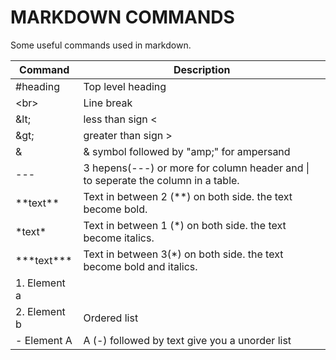 # MARKDOWN COMMANDS

Some useful commands used in markdown.

|Command |Description|
|--------|-----------|
|#heading|Top level heading|
|&lt;br&gt;|Line break|
|&amp;lt;|less than sign <|
|&amp;gt;|greater than sign >|
|&|& symbol followed by "amp;" for ampersand|
|---|3 hepens(---) or more for column header and \| to seperate the column in a table.|
|\*\*text\*\*|Text in between 2 (**) on both side. the text become bold.|
|\*text\*|Text in between 1 (*) on both side. the text become italics.|
|\*\*\*text\*\*\*|Text in between 3(*) on both side. the text become bold and italics.|
|1\. Element a<br>
 2\. Element b<br>|Ordered list|
|- Element A|A (-) followed by text give you a unorder list|


